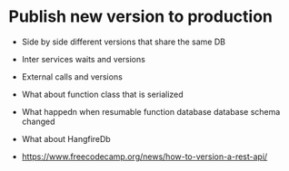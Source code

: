 # Publish new version to production
* Side by side different versions that share the same DB
* Inter services waits and versions
* External calls and versions
* What about function class that is serialized
* What happedn when resumable function database database schema changed
* What about HangfireDb

* https://www.freecodecamp.org/news/how-to-version-a-rest-api/